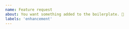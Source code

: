 ```yaml
---
name: Feature request
about: You want something added to the boilerplate. 🎉
labels: 'enhancement'
---
```


<!---


Donations will ensure the following:

🔨 Long term maintenance of the project
🛣 Progress on the roadmap
🐛 Quick responses to bug reports and help requests
 -->
